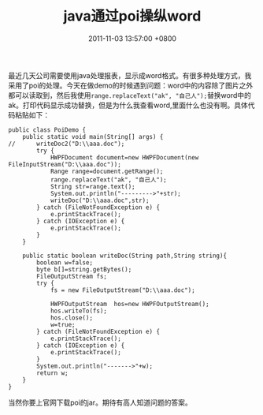 ﻿---
title: java通过poi操纵word
date: 2011-11-03 13:57:00 +0800 
layout: post
permalink: /blog/2011/11/03/java通过poi操纵word.html
categories:
  - 问题一箩筐
tags:
  - JAVA
  - Word
  - POI
---

最近几天公司需要使用java处理报表，显示成word格式。有很多种处理方式，我采用了poi的处理。今天在做demo的时候遇到问题：word中的内容除了图片之外都可以读取到，然后我使用`range.replaceText("ak", "自己人");`替换word中的ak。打印代码显示成功替换，但是为什么我查看word,里面什么也没有啊。具体代码粘贴如下：
```
public class PoiDemo {
	public static void main(String[] args) {
//		writeDoc2("D:\\aaa.doc");
		try {
			HWPFDocument document=new HWPFDocument(new FileInputStream("D:\\aaa.doc"));
			Range range=document.getRange();
			range.replaceText("ak", "自己人");
			String str=range.text();
			System.out.println("--------->"+str);
			writeDoc("D:\\aaa.doc",str);
		} catch (FileNotFoundException e) {
			e.printStackTrace();
		} catch (IOException e) {
			e.printStackTrace();
		}
	}

	public static boolean writeDoc(String path,String string){
		boolean w=false;
		byte b[]=string.getBytes();
		FileOutputStream fs;
		try {
			fs = new FileOutputStream("D:\\aaa.doc");

			HWPFOutputStream  hos=new HWPFOutputStream();
			hos.writeTo(fs);
			hos.close();
			w=true;
		} catch (FileNotFoundException e) {
			e.printStackTrace();
		} catch (IOException e) {
			e.printStackTrace();
		}
		System.out.println("------->"+w);
		return w;
	}
}
```
当然你要上官网下载poi的jar。期待有高人知道问题的答案。